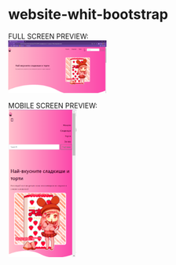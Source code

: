 # website-whit-bootstrap

FULL SCREEN PREVIEW: 
<br>
<img src="images/full-screen.png" width="200">

MOBILE SCREEN PREVIEW:
<br>
<img src="images/mobile.png" height="300">

